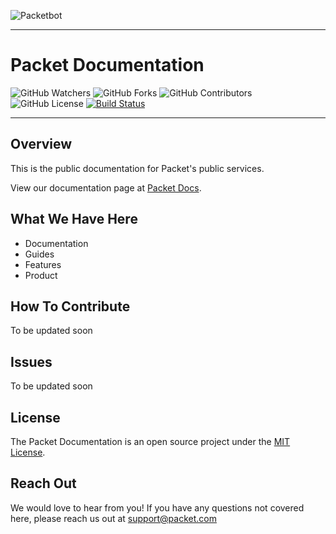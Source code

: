 ![Packetbot](images/packetbot.png)

---

# Packet Documentation

![GitHub Watchers](https://img.shields.io/github/watchers/packethost/docs?color=success)
![GitHub Forks](https://img.shields.io/github/forks/packethost/docs?color=success)
![GitHub Contributors](https://img.shields.io/github/contributors/packethost/docs?color=success)
![GitHub License](https://img.shields.io/github/license/packethost/docs?color=success)
[![Build Status](https://drone.packet.net/api/badges/packethost/docs/status.svg)](https://drone.packet.net/packethost/docs)

---

## Overview

This is the public documentation for Packet's public services.

View our documentation page at [Packet Docs](https//www.packet.com/developers/).

## What We Have Here

- Documentation
- Guides
- Features
- Product

## How To Contribute

To be updated soon

## Issues

To be updated soon

## License

The Packet Documentation is an open source project under the [MIT License](LICENSE.md).

## Reach Out

We would love to hear from you! If you have any questions not covered here,
please reach us out at support@packet.com
